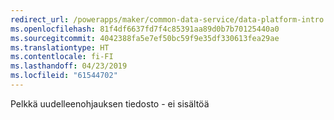 ```yaml
---
redirect_url: /powerapps/maker/common-data-service/data-platform-intro
ms.openlocfilehash: 81f4df6637fd7f4c85391aa89d0b7b70125440a0
ms.sourcegitcommit: 4042388fa5e7ef50bc59f9e35df330613fea29ae
ms.translationtype: HT
ms.contentlocale: fi-FI
ms.lasthandoff: 04/23/2019
ms.locfileid: "61544702"
---
```

Pelkkä uudelleenohjauksen tiedosto - ei sisältöä